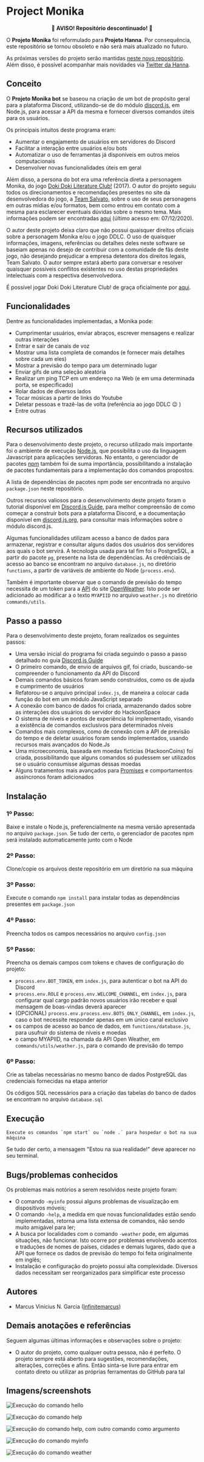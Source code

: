 # Project Monika

<p align="center">
  🛑 <strong>AVISO! Repositório descontinuado!</strong> 🛑
</p>

O **Projeto Monika** foi reformulado para **Projeto Hanna**. Por consequência, este repositório se tornou obsoleto e não será mais atualizado no futuro.

As próximas versões do projeto serão mantidas [neste novo repositório](https://github.com/Infinitemarcus/Project-Hanna-Bot). Além disso, é possível acompanhar mais novidades via [Twitter da Hanna](https://twitter.com/ProjectHanna).

## Conceito
O **Projeto Monika bot** se baseou na criação de um bot de propósito geral para a plataforma Discord, utilizando-se de do módulo [discord.js](https://github.com/discordjs/discord.js), em Node.js, para acessar a API da mesma e fornecer diversos comandos úteis para os usuários.

Os principais intuitos deste programa eram:
* Aumentar o engajamento de usuários em servidores do Discord
* Facilitar a interação entre usuários e/ou bots
* Automatizar o uso de ferramentas já disponíveis em outros meios computacionais
* Desenvolver novas funcionalidades úteis em geral

Além disso, a persona do bot era uma referência direta a personagem Monika, do jogo [Doki Doki Literature Club!](https://ddlc.moe/) (2017). O autor do projeto seguiu todos os direcionamentos e recomendações presentes no site da desenvolvedora do jogo, a [Team Salvato](http://teamsalvato.com/), sobre o uso de seus personagens em outras mídias e/ou formatos, bem como entrou em contato com a mesma para esclarecer eventuais dúvidas sobre o mesmo tema. Mais informações podem ser encontradas [aqui](http://teamsalvato.com/ip-guidelines/) (último acesso em: 07/12/2020).

O autor deste projeto deixa claro que não possui quaisquer direitos oficiais sobre a personagem Monika e/ou o jogo DDLC. O uso de quaisquer informações, imagens, referências ou detalhes deles neste software se baseiam apenas no desejo de contribuir com a comunidade de fãs deste jogo, não desejando prejudicar a empresa detentora dos direitos legais, Team Salvato. O autor sempre estará aberto para conversar e resolver quaisquer possíveis conflitos existentes no uso destas propriedades intelectuais com a respectiva desenvolvedora.

É possível jogar Doki Doki Literature Club! de graça oficialmente por [aqui](https://ddlc.moe/).

## Funcionalidades

Dentre as funcionalidades implementadas, a Monika pode:
* Cumprimentar usuários, enviar abraços, escrever mensagens e realizar outras interações
* Entrar e sair de canais de voz
* Mostrar uma lista completa de comandos (e fornecer mais detalhes sobre cada um eles)
* Mostrar a previsão do tempo para um determinado lugar
* Enviar gifs de uma seleção aleatória
* Realizar um ping TCP em um endereço na Web (e em uma determinada porta, se especificado)
* Rolar dados de diversos lados
* Tocar músicas a partir de links do Youtube
* Deletar pessoas e trazê-las de volta (referência ao jogo DDLC 😉 )
* Entre outras

## Recursos utilizados

Para o desenvolvimento deste projeto, o recurso utilizado mais importante foi o ambiente de execução [Node.js](https://nodejs.org/en/), que possibilita o uso da linguagem Javascript para aplicações servidoras. No entanto, o gerenciador de pacotes [npm](https://www.npmjs.com/) também foi de suma importância, possibilitando a instalação de pacotes fundamentais para a implementação dos comandos propostos.

A lista de dependências de pacotes npm pode ser encontrada no arquivo `package.json` neste repositório.

Outros recursos valiosos para o desenvolvimento deste projeto foram o tutorial disponível em [Discord.js Guide](https://discordjs.guide/), para melhor compreensão de como começar a construir bots para a plataforma Discord, e a documentação disponível em [discord.js.org](https://discord.js.org/#/docs/main/stable/general/welcome), para consultar mais informações sobre o módulo discord.js.

Algumas funcionalidades utilizam acesso a banco de dados para armazenar, registrar e consultar alguns dados dos usuários dos servidores aos quais o bot servirá. A tecnologia usada para tal fim foi o PostgreSQL, a partir do pacote `pg`, presente na lista de dependências. As credênciais de acesso ao banco se encontram no arquivo `database.js`, no diretório `functions`, a partir de variáveis de ambiente do Node (`process.env`).

Também é importante observar que o comando de previsão do tempo necessita de um token para a [API](https://openweathermap.org/api) do site [OpenWeather](https://openweathermap.org/). Isto pode ser adicionado ao modificar a o texto `MYAPIID` no arquivo `weather.js` no diretório `commands/utils`.
  
## Passo a passo

Para o desenvolvimento deste projeto, foram realizados os seguintes passos:

* Uma versão inicial do programa foi criada seguindo o passo a passo detalhado no guia [Discord.js Guide](https://discordjs.guide/)
* O primeiro comando, de envio de arquivos gif, foi criado, buscando-se compreender o funcionamento da API do Discord
* Demais comandos básicos foram sendo construidos, como os de ajuda e cumprimento de usuários
* Refatorou-se o arquivo principal `index.js`, de maneira a colocar cada função do bot em um módulo JavaScript separado
* A conexão com banco de dados foi criada, armazenando dados sobre as interações dos usuários do servidor do HackoonSpace
* O sistema de níveis e pontos de experiência foi implementado, visando a existência de comandos exclusivos para determinados níveis
* Comandos mais complexos, como de conexão com a API de previsão do tempo e de deletar usuários foram sendo implementados, usando recursos mais avançados do Node.Js
* Uma microeconomia, baseada em moedas ficticias (HackoonCoins) foi criada, possibilitando que alguns comandos só pudessem ser utilizados se o usuário consumisse algumas dessas moedas
* Alguns tratamentos mais avançados para [Promises](https://developer.mozilla.org/pt-BR/docs/Web/JavaScript/Reference/Global_Objects/Promise) e comportamentos assíncronos foram adicionados

## Instalação

### 1º Passo: 
Baixe e instale o Node.js, preferencialmente na mesma versão apresentada no arquivo `package.json`. Se tudo der certo, o gerenciador de pacotes npm será instalado automaticamente junto com o Node
  
### 2º Passo: 
Clone/copie os arquivos deste repositório em um diretório na sua máquina
  
### 3º Passo:
Execute o comando `npm install` para instalar todas as dependências presentes em `package.json`
  
### 4º Passo:
Preencha todos os campos necessários no arquivo `config.json`
  
### 5º Passo:
Preencha os demais campos com tokens e chaves de configuração do projeto:
  * `process.env.BOT_TOKEN`, em `index.js`, para autenticar o bot na API do Discord
  * `process.env.ROLE` e `process.env.WELCOME_CHANNEL`, em `index.js`, para configurar qual cargo padrão novos usuários irão receber e qual mensagem de boas-vindas deverá aparecer
  * (OPCIONAL) `process.env.process.env.BOTS_ONLY_CHANNEL`, em `index.js`, caso o bot necessite responder apenas em um único canal exclusivo
  * os campos de acesso ao banco de dados, em `functions/database.js`, para usufruir do sistema de níveis e moedas
  * o campo MYAPIID, na chamada da API Open Weather, em `commands/utils/weather.js`, para o comando de previsão do tempo

### 6º Passo:
Crie as tabelas necessárias no mesmo banco de dados PostgreSQL das credenciais fornecidas na etapa anterior
  
Os códigos SQL necessários para a criação das tabelas do banco de dados se encontram no arquivo `database.sql`

## Execução

  ```
  Execute os comandos `npm start` ou `node .` para hospedar o bot na sua máquina
  ```
  
Se tudo der certo, a mensagem "Estou na sua realidade!" deve aparecer no seu terminal.

## Bugs/problemas conhecidos

Os problemas mais notórios a serem resolvidos neste projeto foram:
* O comando `-myinfo` possui alguns problemas de visualização em dispositivos móveis;
* O comando `-help`, a medida em que novas funcionalidades estão sendo implementadas, retorna uma lista extensa de comandos, não sendo muito amigável para ler;
* A busca por localidades com o comando `-weather` pode, em algumas situações, não funcionar. Isto ocorre por problemas envolvendo acentos e traduções de nomes de países, cidades e demais lugares, dado que a API que fornece os dados de previsão do tempo foi feita originalmente em inglês;
* Instalação e configuração do projeto possui alta complexidade. Diversos dados necessitam ser reorganizados para simplificar este processo

## Autores

* Marcus Vinícius N. Garcia ([Infinitemarcus](https://github.com/Infinitemarcus))

## Demais anotações e referências

Seguem algumas últimas informações e observações sobre o projeto:
* O autor do projeto, como qualquer outra pessoa, não é perfeito. O projeto sempre está aberto para sugestões, recomendações, alterações, correções e afins. Então sinta-se livre para entrar em contato direto ou utilizar as próprias ferramentas do GitHub para tal

## Imagens/screenshots

![Execução do comando hello](https://github.com/Infinitemarcus/Monika-bot/blob/main/images/hello.png)

![Execução do comando help](https://github.com/Infinitemarcus/Monika-bot/blob/main/images/help.png)

![Execução do comando help, com outro comando como argumento](https://github.com/Infinitemarcus/Monika-bot/blob/main/images/help%20myinfo.png)

![Execução do comando myinfo](https://github.com/Infinitemarcus/Monika-bot/blob/main/images/myinfo.png)

![Execução do comando weather](https://github.com/Infinitemarcus/Monika-bot/blob/main/images/weather.png)
